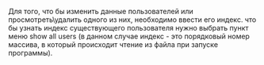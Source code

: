 Для того, что бы изменить данные пользователей или просмотреть\удалить одного из них, необходимо ввести его индекс. что бы узнать индекс
существующего пользователя нужно выбрать пункт меню show all users (в данном случае индекс - это порядковый номер массива, в который
происходит чтение из файла при запуске программы).
